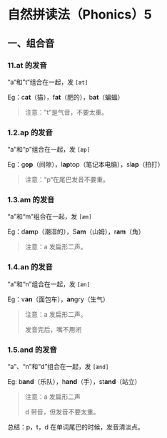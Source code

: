 # 自然拼读法（Phonics）5

## 一、组合音

### 11.at 的发音

“a“和”t“组合在一起，发 `[æt]`

Eg：c**at**（猫），f**at**（肥的），b**at**（蝙蝠）

> 注意：”t”是气音，不要太重。

### 1.2.ap 的发音

“a”和“p”组合在一起，发 ``[æp]``

Eg：g**op**（间隙），l**ap**top（笔记本电脑），sl**ap**（拍打）

> 注意：”p“在尾巴发音不要重。

### 1.3.am 的发音

“a”和“m”组合在一起，发 ``[æm]``

Eg：d**am**p（潮湿的），S**am**（山姆），r**am**（角）

> 注意：a 发扁形二声。

### 1.4.an 的发音

“a”和“n”组合在一起，发 ``[æn]``

Eg：v**an**（面包车），**an**gry（生气）

> 注意：a 发扁形二声。
>
> 发音完后，嘴不用闭

### 1.5.and 的发音

“a”、“n”和“d”组合在一起，发 ``[ænd]``

Eg: b**and**（乐队），h**and**（手），st**and**（站立）

> 注意：a 发扁形二声
>
> d 带音，但发音不要太重。

总结：p，t，d 在单词尾巴的时候，发音清淡点。